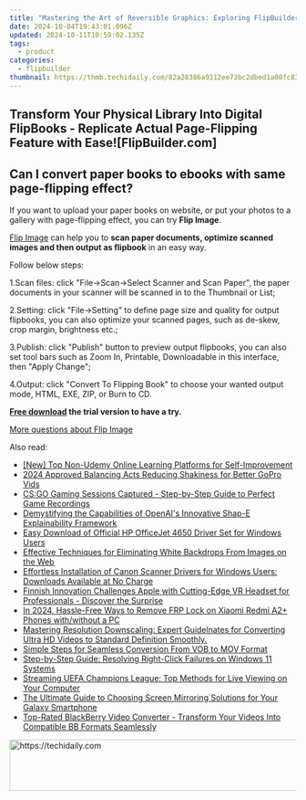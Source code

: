 ```yaml
---
title: "Mastering the Art of Reversible Graphics: Exploring FlipBuilder's Features"
date: 2024-10-04T19:43:01.096Z
updated: 2024-10-11T10:59:02.135Z
tags:
  - product
categories:
  - flipbuilder
thumbnail: https://thmb.techidaily.com/82a28386a9112ee73bc2dbed1a00fc83e61f6f26163c69b1bc0d92f7095e097d.JPG
---
```


## Transform Your Physical Library Into Digital FlipBooks - Replicate Actual Page-Flipping Feature with Ease![FlipBuilder.com]

## Can I convert paper books to ebooks with same page-flipping effect?

If you want to upload your paper books on website, or put your photos to a gallery with page-flipping effect, you can try **Flip Image**. 

[Flip Image](https://tools.techidaily.com/flipbuilder/products/) can help you to **scan paper documents, optimize scanned images and then output as flipbook** in an easy way.

Follow below steps:

1.Scan files: click "File->Scan->Select Scanner and Scan Paper", the paper documents in your scanner will be scanned in to the Thumbnail or List;

2.Setting: click "File->Setting" to define page size and quality for output flipbooks, you can also optimize your scanned pages, such as de-skew, crop margin, brightness etc.;

3.Publish: click "Publish" button to preview output flipbooks, you can also set tool bars such as Zoom In, Printable, Downloadable in this interface, then "Apply Change";

4.Output: click "Convert To Flipping Book" to choose your wanted output mode, HTML, EXE, ZIP, or Burn to CD.

**[Free download](https://tools.techidaily.com/flipbuilder/products/) the trial version to have a try.** 

[More questions about Flip Image](https://tools.techidaily.com/flipbuilder/products/)

<ins class="adsbygoogle"
     style="display:block"
     data-ad-format="autorelaxed"
     data-ad-client="ca-pub-7571918770474297"
     data-ad-slot="1223367746"></ins>

<ins class="adsbygoogle"
     style="display:block"
     data-ad-client="ca-pub-7571918770474297"
     data-ad-slot="8358498916"
     data-ad-format="auto"
     data-full-width-responsive="true"></ins>

<span class="atpl-alsoreadstyle">Also read:</span>
<div><ul>
<li><a href="https://screen-sharing-recording.techidaily.com/new-top-non-udemy-online-learning-platforms-for-self-improvement/"><u>[New] Top Non-Udemy Online Learning Platforms for Self-Improvement</u></a></li>
<li><a href="https://fox-info.techidaily.com/2024-approved-balancing-acts-reducing-shakiness-for-better-gopro-vids/"><u>2024 Approved Balancing Acts Reducing Shakiness for Better GoPro Vids</u></a></li>
<li><a href="https://win-manuals.techidaily.com/csgo-gaming-sessions-captured-step-by-step-guide-to-perfect-game-recordings/"><u>CS:GO Gaming Sessions Captured - Step-by-Step Guide to Perfect Game Recordings</u></a></li>
<li><a href="https://tech-haven.techidaily.com/demystifying-the-capabilities-of-openais-innovative-shap-e-explainability-framework/"><u>Demystifying the Capabilities of OpenAI's Innovative Shap-E Explainability Framework</u></a></li>
<li><a href="https://hardware-updates.techidaily.com/easy-download-of-official-hp-officejet-4650-driver-set-for-windows-users/"><u>Easy Download of Official HP OfficeJet 4650 Driver Set for Windows Users</u></a></li>
<li><a href="https://win-manuals.techidaily.com/effective-techniques-for-eliminating-white-backdrops-from-images-on-the-web/"><u>Effective Techniques for Eliminating White Backdrops From Images on the Web</u></a></li>
<li><a href="https://hardware-updates.techidaily.com/effortless-installation-of-canon-scanner-drivers-for-windows-users-downloads-available-at-no-charge/"><u>Effortless Installation of Canon Scanner Drivers for Windows Users: Downloads Available at No Charge</u></a></li>
<li><a href="https://tech-renaissance.techidaily.com/finnish-innovation-challenges-apple-with-cutting-edge-vr-headset-for-professionals-discover-the-surprise/"><u>Finnish Innovation Challenges Apple with Cutting-Edge VR Headset for Professionals - Discover the Surprise</u></a></li>
<li><a href="https://bypass-frp.techidaily.com/in-2024-hassle-free-ways-to-remove-frp-lock-on-xiaomi-redmi-a2plus-phones-withwithout-a-pc-by-drfone-android/"><u>In 2024, Hassle-Free Ways to Remove FRP Lock on Xiaomi Redmi A2+ Phones with/without a PC</u></a></li>
<li><a href="https://win-manuals.techidaily.com/mastering-resolution-downscaling-expert-guidelnates-for-converting-ultra-hd-videos-to-standard-definition-smoothly/"><u>Mastering Resolution Downscaling: Expert Guidelnates for Converting Ultra HD Videos to Standard Definition Smoothly.</u></a></li>
<li><a href="https://win-manuals.techidaily.com/simple-steps-for-seamless-conversion-from-vob-to-mov-format/"><u>Simple Steps for Seamless Conversion From VOB to MOV Format</u></a></li>
<li><a href="https://common-error.techidaily.com/step-by-step-guide-resolving-right-click-failures-on-windows-11-systems/"><u>Step-by-Step Guide: Resolving Right-Click Failures on Windows 11 Systems</u></a></li>
<li><a href="https://win-manuals.techidaily.com/streaming-uefa-champions-league-top-methods-for-live-viewing-on-your-computer/"><u>Streaming UEFA Champions League: Top Methods for Live Viewing on Your Computer</u></a></li>
<li><a href="https://win-manuals.techidaily.com/the-ultimate-guide-to-choosing-screen-mirroring-solutions-for-your-galaxy-smartphone/"><u>The Ultimate Guide to Choosing Screen Mirroring Solutions for Your Galaxy Smartphone</u></a></li>
<li><a href="https://win-manuals.techidaily.com/top-rated-blackberry-video-converter-transform-your-videos-into-compatible-bb-formats-seamlessly/"><u>Top-Rated BlackBerry Video Converter - Transform Your Videos Into Compatible BB Formats Seamlessly</u></a></li>
</ul></div>

<!-- affiliate ads begin -->
<a href="https://appsumo.8odi.net/c/5597632/2105866/7443" target="_top" id="2105866">
  <img src="//a.impactradius-go.com/display-ad/7443-2105866" border="0" alt="https://techidaily.com" width="728" height="90"/>
</a>
<img height="0" width="0" src="https://appsumo.8odi.net/i/5597632/2105866/7443" style="position:absolute;visibility:hidden;" border="0" />
<!-- affiliate ads end -->

